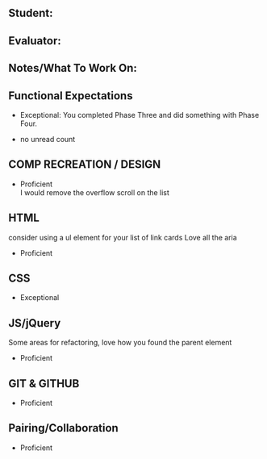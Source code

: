 ## Student:
## Evaluator:
## Notes/What To Work On:

## Functional Expectations

* Exceptional: You completed Phase Three and did something with Phase Four.
- no unread count

## COMP RECREATION / DESIGN

* Proficient  
I would remove the overflow scroll on the list

## HTML
consider using a ul element for your list of link cards
Love all the aria
* Proficient  

## CSS
* Exceptional  

## JS/jQuery
Some areas for refactoring, love how you found the parent element
* Proficient  

## GIT & GITHUB
* Proficient  

## Pairing/Collaboration
* Proficient  

